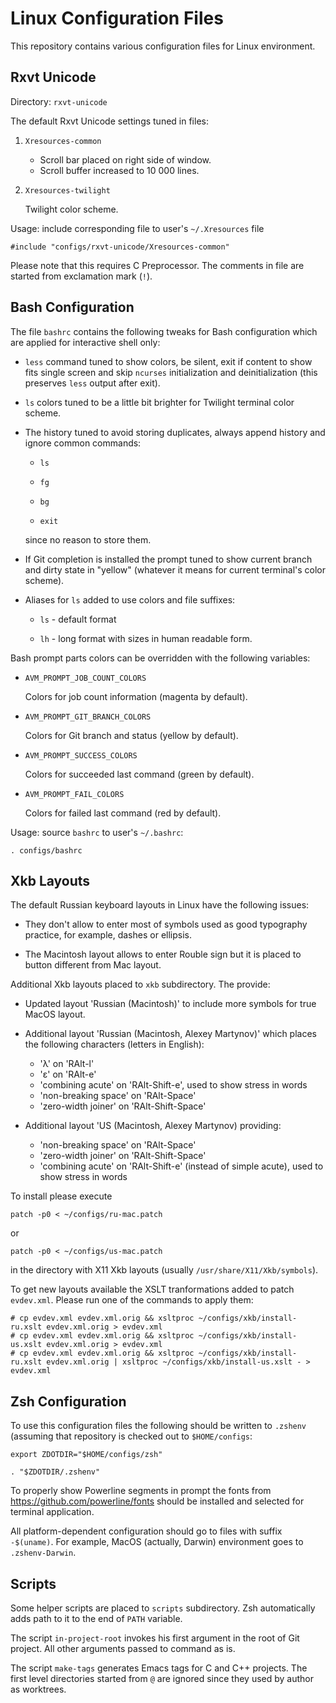 Linux Configuration Files
=========================

This repository contains various configuration files for Linux
environment.

Rxvt Unicode
------------

Directory: `rxvt-unicode`

The default Rxvt Unicode settings tuned in files:

1. `Xresources-common`

   * Scroll bar placed on right side of window.
   * Scroll buffer increased to 10 000 lines.

2. `Xresources-twilight`

   Twilight color scheme.

Usage: include corresponding file to user's `~/.Xresources` file

```
#include "configs/rxvt-unicode/Xresources-common"
```

Please note that this requires C Preprocessor. The comments in file
are started from exclamation mark (`!`).

Bash Configuration
------------------

The file `bashrc` contains the following tweaks for Bash configuration
which are applied for interactive shell only:

* `less` command tuned to show colors, be silent, exit if content to
  show fits single screen and skip `ncurses` initialization and
  deinitialization (this preserves `less` output after exit).

* `ls` colors tuned to be a little bit brighter for Twilight terminal
  color scheme.

* The history tuned to avoid storing duplicates, always append history
  and ignore common commands:

    - `ls`

    - `fg`

    - `bg`

    - `exit`

  since no reason to store them.

* If Git completion is installed the prompt tuned to show current
  branch and dirty state in "yellow" (whatever it means for current
  terminal's color scheme).

* Aliases for `ls` added to use colors and file suffixes:

    - `ls` - default format

    - `lh` - long format with sizes in human readable form.

Bash prompt parts colors can be overridden with the following variables:

* `AVM_PROMPT_JOB_COUNT_COLORS`

  Colors for job count information (magenta by default).

* `AVM_PROMPT_GIT_BRANCH_COLORS`

  Colors for Git branch and status (yellow by default).

* `AVM_PROMPT_SUCCESS_COLORS`

  Colors for succeeded last command (green by default).

* `AVM_PROMPT_FAIL_COLORS`

  Colors for failed last command (red by default).

Usage: source `bashrc` to user's `~/.bashrc`:

```
. configs/bashrc
```

Xkb Layouts
-----------

The default Russian keyboard layouts in Linux have the following
issues:

* They don't allow to enter most of symbols used as good typography
  practice, for example, dashes or ellipsis.

* The Macintosh layout allows to enter Rouble sign but it is placed to
  button different from Mac layout.

Additional Xkb layouts placed to `xkb` subdirectory. The provide:

* Updated layout 'Russian (Macintosh)' to include more symbols for true
  MacOS layout.

* Additional layout 'Russian (Macintosh, Alexey Martynov)' which
  places the following characters (letters in English):

  - 'λ' on 'RAlt-l'
  - 'ε' on 'RAlt-e'
  - 'combining acute' on 'RAlt-Shift-e', used to show stress in words
  - 'non-breaking space' on 'RAlt-Space'
  - 'zero-width joiner' on 'RAlt-Shift-Space'

* Additional layout 'US (Macintosh, Alexey Martynov) providing:

  - 'non-breaking space' on 'RAlt-Space'
  - 'zero-width joiner' on 'RAlt-Shift-Space'
  - 'combining acute' on 'RAlt-Shift-e' (instead of simple acute),
    used to show stress in words

To install please execute

```
patch -p0 < ~/configs/ru-mac.patch
```

or

```
patch -p0 < ~/configs/us-mac.patch
```

in the directory with X11 Xkb layouts (usually
`/usr/share/X11/Xkb/symbols`).

To get new layouts available the XSLT tranformations added to patch
`evdev.xml`. Please run one of the commands to apply them:

``` shellsession
# cp evdev.xml evdev.xml.orig && xsltproc ~/configs/xkb/install-ru.xslt evdev.xml.orig > evdev.xml
# cp evdev.xml evdev.xml.orig && xsltproc ~/configs/xkb/install-us.xslt evdev.xml.orig > evdev.xml
# cp evdev.xml evdev.xml.orig && xsltproc ~/configs/xkb/install-ru.xslt evdev.xml.orig | xsltproc ~/configs/xkb/install-us.xslt - > evdev.xml
```

Zsh Configuration
-----------------

To use this configuration files the following should be written to
`.zshenv` (assuming that repository is checked out to
`$HOME/configs`:

```
export ZDOTDIR="$HOME/configs/zsh"

. "$ZDOTDIR/.zshenv"
```

To properly show Powerline segments in prompt the fonts from
https://github.com/powerline/fonts should be installed and selected
for terminal application.

All platform-dependent configuration should go to files with suffix
`-$(uname)`. For example, MacOS (actually, Darwin) environment goes to
`.zshenv-Darwin`.

Scripts
-------

Some helper scripts are placed to `scripts` subdirectory. Zsh
automatically adds path to it to the end of `PATH` variable.

The script `in-project-root` invokes his first argument in the root of
Git project. All other arguments passed to command as is.

The script `make-tags` generates Emacs tags for C and C++
projects. The first level directories started from `@` are ignored
since they used by author as worktrees.
